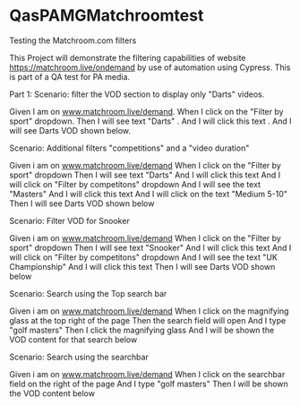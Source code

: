 # QasPAMGMatchroomtest
Testing the Matchroom.com filters

This Project will demonstrate the filtering capabilities of website https://matchroom.live/ondemand by use of automation using Cypress. This is part of a QA test for PA media. 


Part 1:
Scenario: filter the VOD section to display only "Darts" videos.

Given I am on www.matchroom.live/demand.
When I click on the "Filter by sport" dropdown.
Then I will see text "Darts" .
And I will click this text .
And I will see Darts VOD shown below.


Scenario: Additional filters "competitions" and a "video duration"

Given i am on www.matchroom.live/demand
When I click on the "Filter by sport" dropdown
Then I will see text "Darts" 
And I will click this text 
And I will click on "Filter by competitons" dropdown 
And I will see the text "Masters"
And I will click this text
And I will click on the text "Medium 5-10" 
Then I will see Darts VOD shown below


Scenario: Filter VOD for Snooker 

Given i am on www.matchroom.live/demand
When I click on the "Filter by sport" dropdown
Then I will see text "Snooker" 
And I will click this text 
And I will click on "Filter by competitons" dropdown 
And I will see the text "UK Championship"
And I will click this text
Then I will see Darts VOD shown below


Scenario: Search using the Top search bar

Given i am on www.matchroom.live/demand
When I click on the magnifying glass at the top right of the page
Then the search field will open
And I type "golf masters"
Then I click the magnifying glass 
And I will be shown the VOD content for that search below 

Scenario: Search using the searchbar

Given i am on www.matchroom.live/demand
When I click on the searchbar field on the right of the page
And I type "golf masters"
Then I will be shown the VOD content below 


